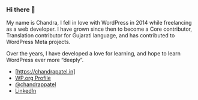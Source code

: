 ### Hi there 👋

My name is Chandra, I fell in love with WordPress in 2014 while freelancing as a web developer. I have grown since then to become a Core contributor, Translation contributor for Gujarati language, and has contributed to WordPress Meta projects.

Over the years, I have developed a love for learning, and hope to learn WordPress ever more “deeply”.

- [https://chandrapatel.in]
- [WP.org Profile](https://profiles.wordpress.org/chandrapatel/)
- [@chandrappatel](https://twitter.com/chandrappatel)
- [LinkedIn](https://www.linkedin.com/in/chandra287)

<!--
**chandrapatel/chandrapatel** is a ✨ _special_ ✨ repository because its `README.md` (this file) appears on your GitHub profile.

Here are some ideas to get you started:

- 🔭 I’m currently working on ...
- 🌱 I’m currently learning ...
- 👯 I’m looking to collaborate on ...
- 🤔 I’m looking for help with ...
- 💬 Ask me about ...
- 📫 How to reach me: ...
- 😄 Pronouns: ...
- ⚡ Fun fact: ...
-->
